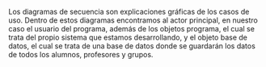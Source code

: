 Los diagramas de secuencia son explicaciones gráficas de los casos de uso. Dentro de estos diagramas encontramos al actor principal, en nuestro caso el usuario del programa, además de los objetos programa, el cual se trata del propio sistema que estamos desarrollando, y el objeto base de datos, el cual se trata de una base de datos donde se guardarán los datos de todos los alumnos, profesores y grupos.
